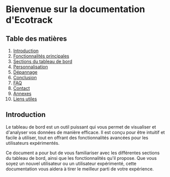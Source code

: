 # Bienvenue sur la documentation d'Ecotrack


## Table des matières
1. [Introduction](#introduction)
2. [Fonctionnalités principales](#fonctionnalités-principales)
3. [Sections du tableau de bord](#sections-du-tableau-de-bord)
4. [Personnalisation](#personnalisation)
5. [Dépannage](#dépannage)
6. [Conclusion](#conclusion)
7. [FAQ](#faq)
8. [Contact](#contact)
9. [Annexes](#annexes)
10. [Liens utiles](#liens-utiles)


## Introduction
Le tableau de bord est un outil puissant qui vous permet de visualiser et d'analyser vos données de manière efficace. Il est conçu pour être intuitif et facile à utiliser, tout en offrant des fonctionnalités avancées pour les utilisateurs expérimentés.

Ce document a pour but de vous familiariser avec les différentes sections du tableau de bord, ainsi que les fonctionnalités qu'il propose. Que vous soyez un nouvel utilisateur ou un utilisateur expérimenté, cette documentation vous aidera à tirer le meilleur parti de votre expérience.

    